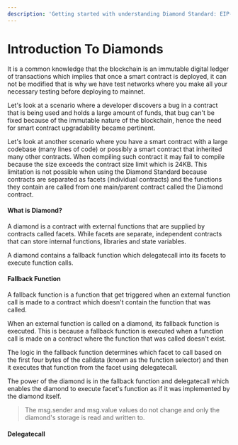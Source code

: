 ```yaml
---
description: 'Getting started with understanding Diamond Standard: EIP-2535'
---
```


# Introduction To Diamonds

It is a common knowledge that the blockchain is an immutable digital ledger of transactions which implies that once a smart contract is deployed, it can not be modified that is why we have test networks where you make all your necessary testing before deploying to mainnet.

Let's look at a scenario where a developer discovers a bug in a contract that is being used and holds a large amount of funds, that bug can't be fixed because of the immutable nature of the blockchain, hence the need for smart contract upgradability became pertinent.

Let's look at another scenario where you have a smart contract with a large codebase (many lines of code) or possibly a smart contract that inherited many other contracts. When compiling such contract it may fail to compile because the size exceeds the contract size limit which is 24KB. This limitation is not possible when using the Diamond Standard because contracts are separated as facets (individual contracts) and the functions they contain are called from one main/parent contract called the Diamond contract.

#### What is Diamond?

A diamond is a contract with external functions that are supplied by contracts called facets. While facets are separate, independent contracts that can store internal functions, libraries and state variables.

A diamond contains a fallback function which delegatecall into its facets to execute function calls.

#### Fallback Function

A fallback function is a function that get triggered when an external function call is made to a contract which doesn't contain the function that was called.

When an external function is called on a diamond, its fallback function is executed. This is because a fallback function is executed when a function call is made on a contract where the function that was called doesn't exist.

The logic in the fallback function determines which facet to call based on the first four bytes of the calldata (known as the function selector) and then it executes that function from the facet using delegatecall.

The power of the diamond is in the fallback function and delegatecall which enables the diamond to execute facet's function as if it was implemented by the diamond itself.

> The msg.sender and msg.value values do not change and only the diamond's storage is read and written to.

#### Delegatecall





